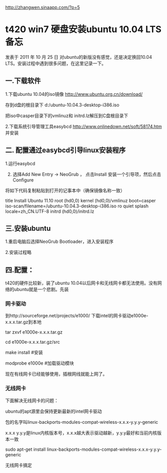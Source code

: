 http://zhangwen.sinaapp.com/?p=5

# t420 win7 硬盘安装ubuntu 10.04 LTS 备忘

发表于 2011 年 10 月 25 日
对ubuntu的新版没有感觉，还是决定换回10.04 LTS。安装过程中遇到很多问题，在这里记录一下。

## 一.下载软件

1.下载ubuntu 10.04的iso镜像 http://www.ubuntu.org.cn/download/ 

存到d盘的根目录下 d:/ubuntu-10.04.3-desktop-i386.iso

把iso中casper目录下的vmlinuz和 initrd.lz解压到C盘根目录下

2.下载系统引导管理工具easybcd  http://www.onlinedown.net/soft/58174.htm 并安装

 

## 二. 配置通过easybcd引导linux安装程序

1.运行easybcd

2. 选择Add New Entry -> NeoGrub ，  点击Install 安装一个引导项，然后点击Configure

将如下代码复制粘贴到打开的记事本中（确保镜像名称一致）

title Install Ubuntu 11.10
root (hd0,0)
kernel (hd0,0)/vmlinuz boot=casper iso-scan/filename=/ubuntu-10.04.3-desktop-i386.iso ro quiet splash locale=zh_CN.UTF-8
initrd (hd0,0)/initrd.lz

## 三.安装ubuntu

1.重启电脑后选择NeoGrub Bootloader，进入安装程序

2.安装过程略

 

## 四.配置：

t420的硬件比较新，装了ubuntu 10.04以后网卡和无线网卡都无法使用。没有网络的ubuntu就是一个悲剧。先装

### 网卡驱动

到http://sourceforge.net/projects/e1000/    下载intel的网卡驱动e1000e-x.x.x.tar.gz到本地

tar zxvf e1000e-x.x.x.tar.gz

cd e1000e-x.x.x.tar.gz/src

make install       #安装

modprobe e1000e   #加载驱动模块

 

现在有线网卡已经能够使用，插根网线就能上网了。

### 无线网卡

下面解决无线网卡的问题：

ubuntu的apt源里会保持更新最新的intel网卡驱动

包的名字叫linux-backports-modules-compat-wireless-x.x.x-y.y.y-generic

x.x.x  y.y.y是linux内核版本号，x.x.x越大表示驱动越新，y.y.y最好和当前内核版本一致

sudo apt-get install linux-backports-modules-compat-wireless-x.x.x-y.y.y-generic

无线网卡搞定